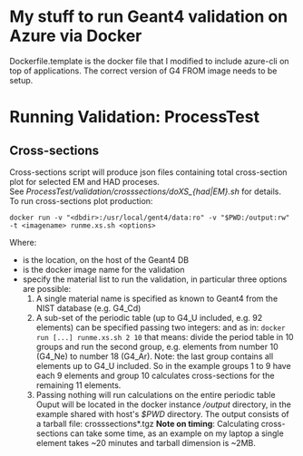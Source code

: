 My stuff to run Geant4 validation on Azure via Docker
=====================================================

Dockerfile.template is the docker file that I modified
to include azure-cli on top of applications. The correct
version of G4 FROM image needs to be setup.

Running Validation: ProcessTest
===============================

Cross-sections
--------------
Cross-sections script will produce json files containing total cross-section plot for selected
EM and HAD proceses.  
See *ProcessTest/validation/crosssections/doXS_{had|EM}.sh* for details.  
To run cross-sections plot production:
```
docker run -v "<dbdir>:/usr/local/gent4/data:ro" -v "$PWD:/output:rw" -t <imagename> runme.xs.sh <options>
```
Where: 
 * *<dbdir>* is the location, on the host of the Geant4 DB
 * *<imagename>* is the docker image name for the validation
 * *<options>* specify the material list to run the validation, in particular three 
   options are possible:
     1. A single material name is specified as known to Geant4 from the NIST 
        database (e.g. G4_Cd)
     2. A sub-set of the periodic table (up to G4_U included, e.g. 92 elements) 
        can be specified passing two integers: <group> and <numgr> as in: 
        ``docker run [...] runme.xs.sh 2 10`` that means: divide the period table in 
        10 groups and run the second group, e.g. elements from number 10 (G4_Ne) 
         to number 18 (G4_Ar). Note: the last group contains all elements up to G4_U 
         included. So in the example groups 1 to 9 have each 9 elements and group 10 
         calculates cross-sections for the remaining 11 elements. 
     3. Passing nothing will run calculations on the entire periodic table
Ouput will be located in the docker instance */output* directory, in the example shared 
with host's *$PWD* directory. The output consists of a tarball file: crosssections*.tgz 
**Note on timing**: Calculating cross-sections can take some time, as an example on my 
laptop a single element takes ~20 minutes and tarball dimension is ~2MB.
